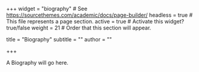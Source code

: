 +++
widget = "biography"  # See https://sourcethemes.com/academic/docs/page-builder/
headless = true  # This file represents a page section.
active = true  # Activate this widget? true/false
weight = 21  # Order that this section will appear.

title = "Biography"
subtitle = ""
author = ""

+++

A Biography will go here. 

<style>

</style>
